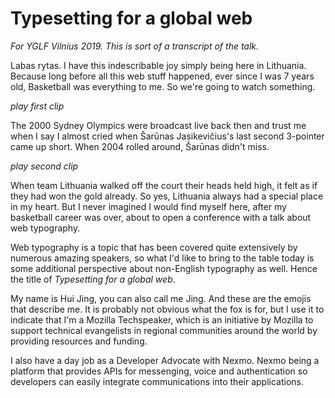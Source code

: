 # Typesetting for a global web

*For YGLF Vilnius 2019. This is sort of a transcript of the talk.*

Labas rytas. I have this indescribable joy simply being here in Lithuania. Because long before all this web stuff happened, ever since I was 7 years old, Basketball was everything to me. So we're going to watch something.

*play first clip*

The 2000 Sydney Olympics were broadcast live back then and trust me when I say I almost cried when Šarūnas Jasikevičius's last second 3-pointer came up short. When 2004 rolled around, Šarūnas didn't miss. 

*play second clip*

When team Lithuania walked off the court their heads held high, it felt as if they had won the gold already. So yes, Lithuania always had a special place in my heart. But I never imagined I would find myself here, after my basketball career was over, about to open a conference with a talk about web typography.

Web typography is a topic that has been covered quite extensively by numerous amazing speakers, so what I'd like to bring to the table today is some additional perspective about non-English typography as well. Hence the title of *Typesetting for a global web*.

My name is Hui Jing, you can also call me Jing. And these are the emojis that describe me. It is probably not obvious what the fox is for, but I use it to indicate that I'm a Mozilla Techspeaker, which is an initiative by Mozilla to support technical evangelists in regional communities around the world by providing resources and funding.

I also have a day job as a Developer Advocate with Nexmo. Nexmo being a platform that provides APIs for messenging, voice and authentication so developers can easily integrate communications into their applications.